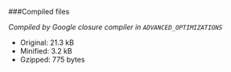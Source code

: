###Compiled files

*Compiled by Google closure compiler in `ADVANCED_OPTIMIZATIONS`*  

- Original: 21.3 kB
- Minified: 3.2 kB
- Gzipped:  775 bytes
